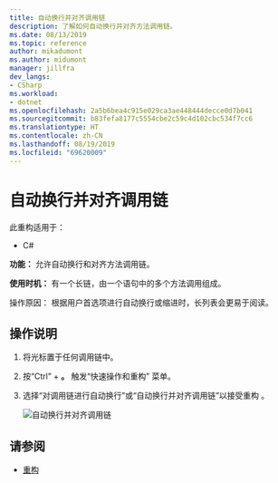 ```yaml
---
title: 自动换行并对齐调用链
description: 了解如何自动换行并对齐方法调用链。
ms.date: 08/13/2019
ms.topic: reference
author: mikadumont
ms.author: midumont
manager: jillfra
dev_langs:
- CSharp
ms.workload:
- dotnet
ms.openlocfilehash: 2a5b6bea4c915e029ca3ae448444decce0d7b041
ms.sourcegitcommit: b83fefa8177c5554cbe2c59c4d102cbc534f7cc6
ms.translationtype: HT
ms.contentlocale: zh-CN
ms.lasthandoff: 08/19/2019
ms.locfileid: "69620009"
---
```

# <a name="wrap-and-align-call-chains"></a>自动换行并对齐调用链

此重构适用于：

- C#

**功能：** 允许自动换行和对齐方法调用链。

**使用时机：** 有一个长链，由一个语句中的多个方法调用组成。

操作原因：  根据用户首选项进行自动换行或缩进时，长列表会更易于阅读。

## <a name="how-to"></a>操作说明

1. 将光标置于任何调用链中。
2. 按“Ctrl”  + **。** 触发“快速操作和重构”  菜单。
3. 选择“对调用链进行自动换行”或“自动换行并对齐调用链”以接受重构   。

   ![自动换行并对齐调用链](media/wrap-call-chain.png)

## <a name="see-also"></a>请参阅

- [重构](../refactoring-in-visual-studio.md)
